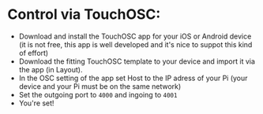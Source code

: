 # Control via TouchOSC:

- Download and install the TouchOSC app for your iOS or Android device (it is not free, this app is well developed and it's nice to suppot this kind of effort)
- Download the fitting TouchOSC template to your device and import it via the app (in Layout).
- In the OSC setting of the app set Host to the IP adress of your Pi (your device and your Pi must be on the same network)
- Set the outgoing port to `4000` and ingoing to `4001`
- You're set!
